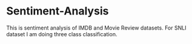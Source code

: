 # Sentiment-Analysis
This is sentiment analysis of IMDB and Movie Review datasets.
For SNLI dataset I am doing three class classification.
